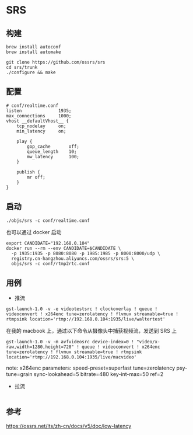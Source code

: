 # SRS

## 构建

```
brew install autoconf
brew install automake

git clone https://github.com/ossrs/srs
cd srs/trunk
./configure && make
```


## 配置
```
# conf/realtime.conf
listen              1935;
max_connections     1000;
vhost __defaultVhost__ {
    tcp_nodelay     on;
    min_latency     on;

    play {
        gop_cache       off;
        queue_length    10;
        mw_latency      100;
    }

    publish {
        mr off;
    }
}

```

## 启动

```
./objs/srs -c conf/realtime.conf

```

也可以通过 docker 启动

```
export CANDIDATE="192.168.0.104"
docker run --rm --env CANDIDATE=$CANDIDATE \
  -p 1935:1935 -p 8080:8080 -p 1985:1985 -p 8000:8000/udp \
  registry.cn-hangzhou.aliyuncs.com/ossrs/srs:5 \
  objs/srs -c conf/rtmp2rtc.conf
```


## 用例
* 推流
```
gst-launch-1.0 -v -e videotestsrc ! clockoverlay ! queue ! videoconvert ! x264enc tune=zerolatency ! flvmux streamable=true ! rtmpsink location='rtmp://192.168.0.104:1935/live/waltertest'
```

在我的 macbook 上，通过以下命令从摄像头中捕获视频流，发送到 SRS 上

```
gst-launch-1.0 -v -m avfvideosrc device-index=0 ! "video/x-raw,width=1280,height=720" ! queue ! videoconvert ! x264enc tune=zerolatency ! flvmux streamable=true ! rtmpsink location='rtmp://192.168.0.104:1935/live/macvideo'
```

note: x264enc parameters: speed-preset=superfast tune=zerolatency psy-tune=grain sync-lookahead=5 bitrate=480 key-int-max=50 ref=2 

* 拉流

```

```

## 参考
https://ossrs.net/lts/zh-cn/docs/v5/doc/low-latency